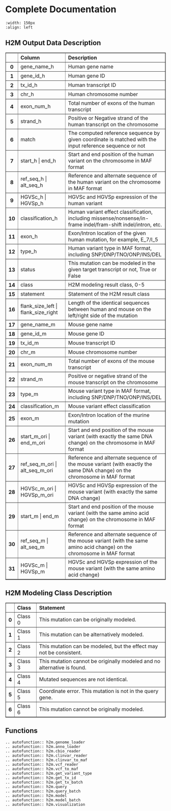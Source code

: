 # Complete Documentation 

```{image} figures/h2m-logo-final.png  
:width: 150px
:align: left
```
## H2M Output Data Description

<div>
<style scoped>
    .dataframe tbody tr th:only-of-type {
        vertical-align: middle;
    }

    .dataframe tbody tr th {
        vertical-align: middle;
    }

    .dataframe thead th {
        text-align: middle;
    }
</style>
<table border="1" class="dataframe">
  <thead>
    <tr>
      <th></th>
      <th>Column</th>
      <th>Description</th>
    </tr>
  </thead>
  <tbody>
    <tr>
      <th>0</th>
      <td>gene_name_h</td>
      <td>Human gene name</td>
    </tr>
    <tr>
      <th>1</th>
      <td>gene_id_h</td>
      <td>Human gene ID</td>
    </tr>
    <tr>
      <th>2</th>
      <td>tx_id_h</td>
      <td>Human transcript ID</td>
    </tr>
    <tr>
      <th>3</th>
      <td>chr_h</td>
      <td>Human chromosome number</td>
    </tr>
    <tr>
      <th>4</th>
      <td>exon_num_h</td>
      <td>Total number of exons of the human transcript</td>
    </tr>
    <tr>
      <th>5</th>
      <td>strand_h</td>
      <td>Positive or Negative strand of the human transcript on the chromosome</td>
    </tr>
    <tr>
      <th>6</th>
      <td>match</td>
      <td>The computed reference sequence by given coordinate is matched with the input reference sequence or not</td>
    </tr>
    <tr>
      <th>7</th>
      <td>start_h | end_h</td>
      <td>Start and end position of the human variant on the chromosome in MAF format</td>
    </tr>
    <tr>
      <th>8</th>
      <td>ref_seq_h | alt_seq_h</td>
      <td>Reference and alternate sequence of the human variant on the chromosome in MAF format</td>
    </tr>
    <tr>
      <th>9</th>
      <td>HGVSc_h | HGVSp_h</td>
      <td>HGVSc and HGVSp expression of the human variant</td>
    </tr>
    <tr>
      <th>10</th>
      <td>classification_h</td>
      <td>Human variant effect classification, including missense/nonsense/in-frame indel/fram-shift indel/intron, etc.</td>
    </tr>
    <tr>
      <th>11</th>
      <td>exon_h</td>
      <td>Exon/Intron location of the given human mutation, for example, E_7/I_5</td>
    </tr>
    <tr>
      <th>12</th>
      <td>type_h</td>
      <td>Human variant type in MAF format, including SNP/DNP/TNO/ONP/INS/DEL</td>
    </tr>
    <tr>
      <th>13</th>
      <td>status</td>
      <td>This mutation can be modeled in the given target transcript or not, True or False</td>
    </tr>
    <tr>
      <th>14</th>
      <td>class</td>
      <td>H2M modeling result class, 0-5</td>
    </tr>
    <tr>
      <th>15</th>
      <td>statement</td>
      <td>Statement of the H2M result class</td>
    </tr>
    <tr>
      <th>16</th>
      <td>flank_size_left | flank_size_right</td>
      <td>Length of the identical sequences between human and mouse on the left/right side of the mutation</td>
    </tr>
    <tr>
      <th>17</th>
      <td>gene_name_m</td>
      <td>Mouse gene name</td>
    </tr>
    <tr>
      <th>18</th>
      <td>gene_id_m</td>
      <td>Mouse gene ID</td>
    </tr>
    <tr>
      <th>19</th>
      <td>tx_id_m</td>
      <td>Mouse transcript ID</td>
    </tr>
    <tr>
      <th>20</th>
      <td>chr_m</td>
      <td>Mouse chromosome number</td>
    </tr>
    <tr>
      <th>21</th>
      <td>exon_num_m</td>
      <td>Total number of exons of the mouse transcript</td>
    </tr>
    <tr>
      <th>22</th>
      <td>strand_m</td>
      <td>Positive or negative strand of the mouse transcript on the chromosome</td>
    </tr>
    <tr>
      <th>23</th>
      <td>type_m</td>
      <td>Mouse variant type in MAF format, including SNP/DNP/TNO/ONP/INS/DEL</td>
    </tr>
    <tr>
      <th>24</th>
      <td>classification_m</td>
      <td>Mouse variant effect classification</td>
    </tr>
    <tr>
      <th>25</th>
      <td>exon_m</td>
      <td>Exon/Intron location of the murine mutation</td>
    </tr>
    <tr>
      <th>26</th>
      <td>start_m_ori | end_m_ori</td>
      <td>Start and end position of the mouse variant (with exactly the same DNA change) on the chromosome in MAF format</td>
    </tr>
    <tr>
      <th>27</th>
      <td>ref_seq_m_ori | alt_seq_m_ori</td>
      <td>Reference and alternate sequence of the mouse variant (with exactly the same DNA change) on the chromosome in MAF format</td>
    </tr>
    <tr>
      <th>28</th>
      <td>HGVSc_m_ori | HGVSp_m_ori</td>
      <td>HGVSc and HGVSp expression of the mouse variant (with exactly the same DNA change)</td>
    </tr>
    <tr>
      <th>29</th>
      <td>start_m | end_m</td>
      <td>Start and end position of the mouse variant (with the same amino acid change) on the chromosome in MAF format</td>
    </tr>
    <tr>
      <th>30</th>
      <td>ref_seq_m | alt_seq_m</td>
      <td>Reference and alternate sequence of the mouse variant (with the same amino acid change) on the chromosome in MAF format</td>
    </tr>
    <tr>
      <th>31</th>
      <td>HGVSc_m | HGVSp_m</td>
      <td>HGVSc and HGVSp expression of the mouse variant (with the same amino acid change)</td>
    </tr>
  </tbody>
</table>
</div>


## H2M Modeling Class Description
<div>
<style scoped>
    .dataframe tbody tr th:only-of-type {
        vertical-align: middle;
    }

    .dataframe tbody tr th {
        vertical-align: middle;
    }

    .dataframe thead th {
        text-align: left;
    }
</style>
<table border="1" class="dataframe">
  <thead>
    <tr style="text-align: right;">
      <th></th>
      <th>Class</th>
      <th>Statement</th>
    </tr>
  </thead>
  <tbody>
    <tr>
      <th>0</th>
      <td>Class 0</td>
      <td>This mutation can be originally modeled.</td>
    </tr>
    <tr>
      <th>1</th>
      <td>Class 1</td>
      <td>This mutation can be alternatively modeled.</td>
    </tr>
    <tr>
      <th>2</th>
      <td>Class 2</td>
      <td>This mutation can be modeled, but the effect may not be consistent.</td>
    </tr>
    <tr>
      <th>3</th>
      <td>Class 3</td>
      <td>This mutation cannot be originally modeled and no alternative is found.</td>
    </tr>
    <tr>
      <th>4</th>
      <td>Class 4</td>
      <td>Mutated sequences are not identical.</td>
    </tr>
    <tr>
      <th>5</th>
      <td>Class 5</td>
      <td>Coordinate error. This mutation is not in the query gene.</td>
    </tr>
    <tr>
      <th>6</th>
      <td>Class 6</td>
      <td>This mutation cannot be originally modeled.</td>
    </tr>
  </tbody>
</table>
</div>


## Functions
```{eval-rst}
.. autofunction:: h2m.genome_loader
.. autofunction:: h2m.anno_loader
.. autofunction:: h2m.cbio_reader
.. autofunction:: h2m.clinvar_reader
.. autofunction:: h2m.clinvar_to_maf
.. autofunction:: h2m.vcf_reader
.. autofunction:: h2m.vcf_to_maf
.. autofunction:: h2m.get_variant_type
.. autofunction:: h2m.get_tx_id
.. autofunction:: h2m.get_tx_batch
.. autofunction:: h2m.query
.. autofunction:: h2m.query_batch
.. autofunction:: h2m.model
.. autofunction:: h2m.model_batch
.. autofunction:: h2m.visualization
```